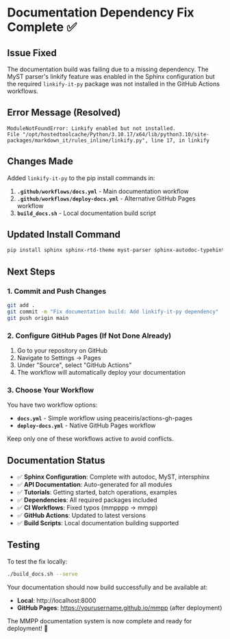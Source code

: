 # Documentation Dependency Fix Complete ✅

## Issue Fixed
The documentation build was failing due to a missing dependency. The MyST parser's linkify feature was enabled in the Sphinx configuration but the required `linkify-it-py` package was not installed in the GitHub Actions workflows.

## Error Message (Resolved)
```
ModuleNotFoundError: Linkify enabled but not installed.
File "/opt/hostedtoolcache/Python/3.10.17/x64/lib/python3.10/site-packages/markdown_it/rules_inline/linkify.py", line 17, in linkify
```

## Changes Made
Added `linkify-it-py` to the pip install commands in:

1. **`.github/workflows/docs.yml`** - Main documentation workflow
2. **`.github/workflows/deploy-docs.yml`** - Alternative GitHub Pages workflow  
3. **`build_docs.sh`** - Local documentation build script

## Updated Install Command
```bash
pip install sphinx sphinx-rtd-theme myst-parser sphinx-autodoc-typehints linkify-it-py
```

## Next Steps

### 1. Commit and Push Changes
```bash
git add .
git commit -m "Fix documentation build: Add linkify-it-py dependency"
git push origin main
```

### 2. Configure GitHub Pages (If Not Done Already)
1. Go to your repository on GitHub
2. Navigate to Settings → Pages
3. Under "Source", select "GitHub Actions"
4. The workflow will automatically deploy your documentation

### 3. Choose Your Workflow
You have two workflow options:
- **`docs.yml`** - Simple workflow using peaceiris/actions-gh-pages
- **`deploy-docs.yml`** - Native GitHub Pages workflow

Keep only one of these workflows active to avoid conflicts.

## Documentation Status
- ✅ **Sphinx Configuration**: Complete with autodoc, MyST, intersphinx
- ✅ **API Documentation**: Auto-generated for all modules
- ✅ **Tutorials**: Getting started, batch operations, examples
- ✅ **Dependencies**: All required packages included
- ✅ **CI Workflows**: Fixed typos (mmpppp → mmpp)
- ✅ **GitHub Actions**: Updated to latest versions
- ✅ **Build Scripts**: Local documentation building supported

## Testing
To test the fix locally:
```bash
./build_docs.sh --serve
```

Your documentation should now build successfully and be available at:
- **Local**: http://localhost:8000
- **GitHub Pages**: https://yourusername.github.io/mmpp (after deployment)

The MMPP documentation system is now complete and ready for deployment! 🚀
